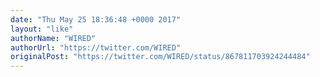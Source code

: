 ```yaml
---
date: "Thu May 25 18:36:48 +0000 2017"
layout: "like"
authorName: "WIRED"
authorUrl: "https://twitter.com/WIRED"
originalPost: "https://twitter.com/WIRED/status/867811703924244484"
---
```

